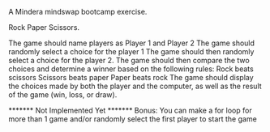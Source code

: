 A Mindera mindswap bootcamp exercise.

Rock Paper Scissors.

The game should name players as Player 1 and Player 2
The game should randomly select a choice for the player 1 
The game should then randomly select a choice for the player 2.
The game should then compare the two choices and determine a winner based on the following rules:
Rock beats scissors
Scissors beats paper
Paper beats rock
The game should display the choices made by both the player and the computer, as well as the result of the game (win, loss, or draw).

******* Not Implemented Yet *******
Bonus: You can make a for loop for more than 1 game and/or randomly select the first player to start the game
